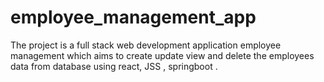 # employee_management_app
The project is a full stack web development application employee management which aims to create update view and delete the employees data from database using react, JSS , springboot .
